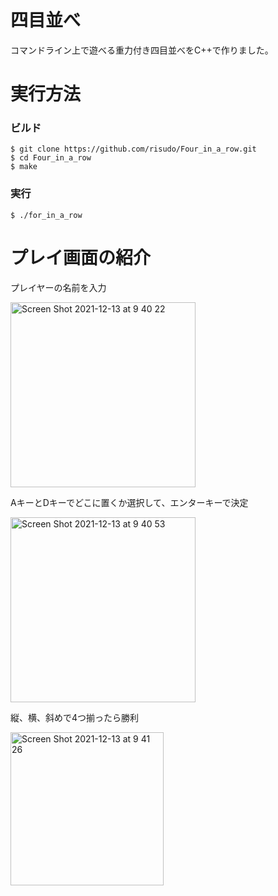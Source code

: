 # 四目並べ
コマンドライン上で遊べる重力付き四目並べをC++で作りました。

# 実行方法
### ビルド
```
$ git clone https://github.com/risudo/Four_in_a_row.git
$ cd Four_in_a_row
$ make
```

### 実行
```
$ ./for_in_a_row
```
# プレイ画面の紹介
プレイヤーの名前を入力

<img width="296" alt="Screen Shot 2021-12-13 at 9 40 22" src="https://user-images.githubusercontent.com/76856052/145736566-dc0d4e09-2c1c-4237-81e1-7bd1095af263.png">

AキーとDキーでどこに置くか選択して、エンターキーで決定

<img width="296" alt="Screen Shot 2021-12-13 at 9 40 53" src="https://user-images.githubusercontent.com/76856052/145736590-eca85e6b-411c-435b-9e63-07f72651582f.png">

縦、横、斜めで4つ揃ったら勝利

<img width="245" alt="Screen Shot 2021-12-13 at 9 41 26" src="https://user-images.githubusercontent.com/76856052/145736608-855af768-26a1-44d1-853c-f9211e36f21f.png">
